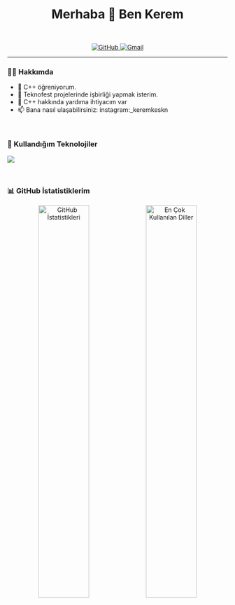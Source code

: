 
<h1 align="center">
  Merhaba 👋 Ben Kerem
</h1>
<br>

<p align="center">
  <a href="https://github.com/keremksknn00">
    <img src="https://img.shields.io/badge/GitHub-100000?style=for-the-badge&logo=github&logoColor=white" alt="GitHub"/>
  </a>
  <a href="mailto:keskinkerem264@gmail.com">
    <img src="https://img.shields.io/badge/Gmail-D14836?style=for-the-badge&logo=gmail&logoColor=white" alt="Gmail"/>
  </a>
</p>

---

### 👨‍💻 Hakkımda
- 🌱 C++ öğreniyorum.
- 👯 Teknofest projelerinde işbirliği yapmak isterim.
- 🤔 C++ hakkında yardıma ihtiyacım var 
- 📫 Bana nasıl ulaşabilirsiniz: instagram:_keremkeskn
<br>

### 🚀 Kullandığım Teknolojiler

<p align="left">
  <img src="https://skillicons.dev/icons?i=vscode&theme=dark" />
</p>

<br>

### 📊 GitHub İstatistiklerim

<p align="center">
  <img width="48%" src="https://github-readme-stats.vercel.app/api?username=keremksknn00&show_icons=true&locale=tr&theme=radical" alt="GitHub İstatistikleri" />
  <img width="48%" src="https://github-readme-stats.vercel.app/api/top-langs/?username=keremksknn00&layout=compact&locale=tr&theme=radical" alt="En Çok Kullanılan Diller" />
</p>
